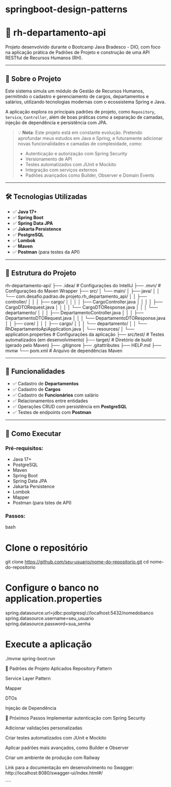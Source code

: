 # springboot-design-patterns

# 🏢 rh-departamento-api

Projeto desenvolvido durante o Bootcamp Java Bradesco - DIO, com foco na aplicação prática de Padrões de Projeto e construção de uma API RESTful de Recursos Humanos (RH).

---

## 🚀 Sobre o Projeto

Este sistema simula um módulo de Gestão de Recursos Humanos, permitindo o cadastro e gerenciamento de cargos, departamentos e salários, utilizando tecnologias modernas com o ecossistema Spring e Java.

A aplicação explora os principais padrões de projeto, como `Repository`, `Service`, `Controller`, além de boas práticas como a separação de camadas, injeção de dependência e persistência com JPA.

> 💡 **Nota**: Este projeto está em constante evolução. Pretendo aprofundar meus estudos em Java e Spring, e futuramente adicionar novas funcionalidades e camadas de complexidade, como:
> - Autenticação e autorização com Spring Security
> - Versionamento de API
> - Testes automatizados com JUnit e Mockito
> - Integração com serviços externos
> - Padrões avançados como Builder, Observer e Domain Events

---

## 🛠️ Tecnologias Utilizadas

- ✅ **Java 17+**
- ✅ **Spring Boot**
- ✅ **Spring Data JPA**
- ✅ **Jakarta Persistence**
- ✅ **PostgreSQL**
- ✅ **Lombok**
- ✅ **Maven**
- ✅ **Postman** (para testes da API)

---

## 📁 Estrutura do Projeto

rh-departamento-api/
├── .idea/                         # Configurações do IntelliJ
├── .mvn/                          # Configurações do Maven Wrapper
├── src/
│   └── main/
│       ├── java/
│       │   └── com.desafio.padrao.de.projeto.rh_departamento_api/
│       │       ├── controller/
│       │       │   ├── cargo/
│       │       │   │   ├── CargoController.java
│       │       │   │   ├── CargoDTORequest.java
│       │       │   │   └── CargoDTOResponse.java
│       │       │   └── departamento/
│       │       │       ├── DepartamentoController.java
│       │       │       ├── DepartamentoDTORequest.java
│       │       │       └── DepartamentoDTOResponse.java
│       │       ├── core/
│       │       │   ├── cargo/
│       │       │   └── departamento/
│       │       └── RhDepartamentoApiApplication.java
│       └── resources/
│           └── application.properties  # Configurações da aplicação
├── src/test/                          # Testes automatizados (em desenvolvimento)
├── target/                            # Diretório de build (gerado pelo Maven)
├── .gitignore
├── .gitattributes
├── HELP.md
├── mvnw
└── pom.xml                            # Arquivo de dependências Maven



---

## 🧠 Funcionalidades

- ✅ Cadastro de **Departamentos**
- ✅ Cadastro de **Cargos**
- ✅ Cadastro de **Funcionários** com salário
- ✅ Relacionamentos entre entidades
- ✅ Operações CRUD com persistência em **PostgreSQL**
- ✅ Testes de endpoints com **Postman**

---

## 🔧 Como Executar

### Pré-requisitos:
- Java 17+
- PostgreSQL
- Maven
- Spring Boot
- Spring Data JPA
- Jakarta Persistence
- Lombok
- Mapper
- Postman (para tstes de API)

### Passos:

bash
# Clone o repositório
git clone https://github.com/seu-usuario/nome-do-repositorio.git
cd nome-do-repositorio

# Configure o banco no application.properties
spring.datasource.url=jdbc:postgresql://localhost:5432/nomedobanco
spring.datasource.username=seu_usuario
spring.datasource.password=sua_senha

# Execute a aplicação
./mvnw spring-boot:run

📌 Padrões de Projeto Aplicados
Repository Pattern

Service Layer Pattern

Mapper

DTOs 

Injeção de Dependência

🎯 Próximos Passos
 Implementar autenticação com Spring Security

 Adicionar validações personalizadas

 Criar testes automatizados com JUnit e Mockito

 Aplicar padrões mais avançados, como Builder e Observer

 Criar um ambiente de produção com Railway
 
 Link para a documentação em desenvolvimento no Swagger: http://localhost:8080/swagger-ui/index.html#/
 
 ´´´´



